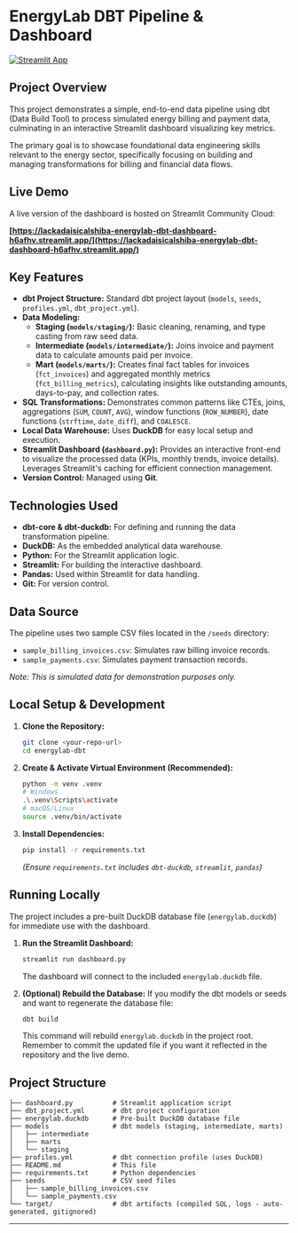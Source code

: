 # EnergyLab DBT Pipeline & Dashboard

[![Streamlit App](https://static.streamlit.io/badges/streamlit_badge_black_white.svg)](https://lackadaisicalshiba-energylab-dbt-dashboard-h6afhv.streamlit.app/)

## Project Overview

This project demonstrates a simple, end-to-end data pipeline using dbt (Data Build Tool) to process simulated energy billing and payment data, culminating in an interactive Streamlit dashboard visualizing key metrics.

The primary goal is to showcase foundational data engineering skills relevant to the energy sector, specifically focusing on building and managing transformations for billing and financial data flows.

## Live Demo

A live version of the dashboard is hosted on Streamlit Community Cloud:

**[https://lackadaisicalshiba-energylab-dbt-dashboard-h6afhv.streamlit.app/](https://lackadaisicalshiba-energylab-dbt-dashboard-h6afhv.streamlit.app/)**


## Key Features 

*   **dbt Project Structure:** Standard dbt project layout (`models`, `seeds`, `profiles.yml`, `dbt_project.yml`).
*   **Data Modeling:**
    *   **Staging (`models/staging/`):** Basic cleaning, renaming, and type casting from raw seed data.
    *   **Intermediate (`models/intermediate/`):** Joins invoice and payment data to calculate amounts paid per invoice.
    *   **Mart (`models/marts/`):** Creates final fact tables for invoices (`fct_invoices`) and aggregated monthly metrics (`fct_billing_metrics`), calculating insights like outstanding amounts, days-to-pay, and collection rates.
*   **SQL Transformations:** Demonstrates common patterns like CTEs, joins, aggregations (`SUM`, `COUNT`, `AVG`), window functions (`ROW_NUMBER`), date functions (`strftime`, `date_diff`), and `COALESCE`.
*   **Local Data Warehouse:** Uses **DuckDB** for easy local setup and execution.
*   **Streamlit Dashboard (`dashboard.py`):** Provides an interactive front-end to visualize the processed data (KPIs, monthly trends, invoice details). Leverages Streamlit's caching for efficient connection management.
*   **Version Control:** Managed using **Git**.

## Technologies Used

*   **dbt-core & dbt-duckdb:** For defining and running the data transformation pipeline.
*   **DuckDB:** As the embedded analytical data warehouse.
*   **Python:** For the Streamlit application logic.
*   **Streamlit:** For building the interactive dashboard.
*   **Pandas:** Used within Streamlit for data handling.
*   **Git:** For version control.

## Data Source

The pipeline uses two sample CSV files located in the `/seeds` directory:

*   `sample_billing_invoices.csv`: Simulates raw billing invoice records.
*   `sample_payments.csv`: Simulates payment transaction records.

*Note: This is simulated data for demonstration purposes only.*

## Local Setup & Development

1.  **Clone the Repository:**
    ```bash
    git clone <your-repo-url>
    cd energylab-dbt
    ```
2.  **Create & Activate Virtual Environment (Recommended):**
    ```bash
    python -m venv .venv
    # Windows
    .\.venv\Scripts\activate
    # macOS/Linux
    source .venv/bin/activate
    ```
3.  **Install Dependencies:**
    ```bash
    pip install -r requirements.txt
    ```
    *(Ensure `requirements.txt` includes `dbt-duckdb`, `streamlit`, `pandas`)*

## Running Locally

The project includes a pre-built DuckDB database file (`energylab.duckdb`) for immediate use with the dashboard.

1.  **Run the Streamlit Dashboard:**
    ```bash
    streamlit run dashboard.py
    ```
    The dashboard will connect to the included `energylab.duckdb` file.

2.  **(Optional) Rebuild the Database:**
    If you modify the dbt models or seeds and want to regenerate the database file:
    ```bash
    dbt build
    ```
    This command will rebuild `energylab.duckdb` in the project root. Remember to commit the updated file if you want it reflected in the repository and the live demo.

## Project Structure

```
├── dashboard.py          # Streamlit application script
├── dbt_project.yml       # dbt project configuration
├── energylab.duckdb      # Pre-built DuckDB database file
├── models                # dbt models (staging, intermediate, marts)
│   ├── intermediate
│   ├── marts
│   └── staging
├── profiles.yml          # dbt connection profile (uses DuckDB)
├── README.md             # This file
├── requirements.txt      # Python dependencies
├── seeds                 # CSV seed files
│   ├── sample_billing_invoices.csv
│   └── sample_payments.csv
└── target/               # dbt artifacts (compiled SQL, logs - auto-generated, gitignored)
```

---
